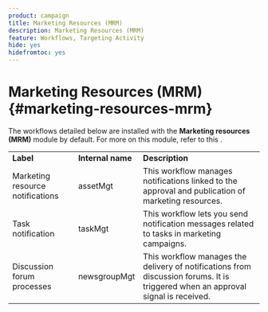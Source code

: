 ```yaml
---
product: campaign
title: Marketing Resources (MRM)
description: Marketing Resources (MRM)
feature: Workflows, Targeting Activity
hide: yes
hidefromtoc: yes
---
```


# Marketing Resources (MRM){#marketing-resources-mrm}



The workflows detailed below are installed with the **Marketing resources (MRM)** module by default. For more on this module, refer to this  .

<table> 
 <tbody> 
  <tr> 
   <td> <strong>Label</strong><br /> </td> 
   <td> <strong>Internal name</strong><br /> </td> 
   <td> <strong>Description</strong><br /> </td> 
  </tr> 
  <tr> 
   <td> <span class="uicontrol">Marketing resource notifications</span> <br /> </td> 
   <td> <span class="uicontrol">assetMgt</span> <br /> </td> 
   <td> This workflow manages notifications linked to the approval and publication of marketing resources. <br /> </td> 
  </tr> 
  <tr> 
   <td> <span class="uicontrol">Task notification</span> <br /> </td> 
   <td> <span class="uicontrol">taskMgt</span> <br /> </td> 
   <td> This workflow lets you send notification messages related to tasks in marketing campaigns.<br /> </td> 
  </tr> 
  <tr> 
   <td> <span class="uicontrol">Discussion forum processes</span> <br /> </td> 
   <td> <span class="uicontrol">newsgroupMgt</span> <br /> </td> 
   <td> This workflow manages the delivery of notifications from discussion forums. It is triggered when an approval signal is received.<br /> </td> 
  </tr> 
 </tbody> 
</table>

